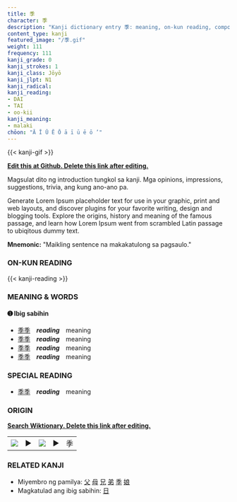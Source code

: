 ```yaml
---
title: 季
character: 季
description: "Kanji dictionary entry 季: meaning, on-kun reading, compounds, origin, related kanji"
content_type: kanji
featured_image: "/季.gif"
weight: 111
frequency: 111
kanji_grade: 0
kanji_strokes: 1
kanji_class: Jōyō
kanji_jlpt: N1
kanji_radical: 
kanji_reading: 
- DAI
- TAI
- oo-kii
kanji_meaning:
- malaki
chōon: "Ā Ī Ū Ē Ō ā ī ū ē ō ’"
---
```

[//]: # (Don't edit the line below. Kanji animated GIF code is automatically generated.)
{{< kanji-gif >}}

[//]: # (Edit below this line.)

**[Edit this at Github. Delete this link after editing.](https://github.com/tim0g/tim/tree/main/content/kanji/季/index.md)**

Magsulat dito ng introduction tungkol sa kanji. Mga opinions, impressions, suggestions, trivia, ang kung ano-ano pa.

Generate Lorem Ipsum placeholder text for use in your graphic, print and web layouts, and discover plugins for your favorite writing, design and blogging tools. Explore the origins, history and meaning of the famous passage, and learn how Lorem Ipsum went from scrambled Latin passage to ubiqitous dummy text.
 
**Mnemonic:** "Maikling sentence na makakatulong sa pagsaulo."

### ON-KUN READING

[//]: # (Don't edit the line below. ON-KUN READING code is automatically generated.)
{{< kanji-reading >}}

### MEANING & WORDS

#### ➊ **Ibig sabihin**
  - [季](../季)[季](../季)　***reading***　meaning
  - [季](../季)[季](../季)　***reading***　meaning
  - [季](../季)[季](../季)　***reading***　meaning
  - [季](../季)[季](../季)　***reading***　meaning

### SPECIAL READING
  - [季](../季)[季](../季)　***reading***　meaning

### ORIGIN

**[Search Wiktionary. Delete this link after editing.](https://wiktionary.org/wiki/季)**
<table class="kanji-table"><tr><td>
<img src="60px-季-bronze.svg.png">
</td><td>▶</td><td>
<img src="60px-季-oracle.svg.png">
</td><td>▶</td>
<td class="kanji-origin">季</td>
</tr></table>

### RELATED KANJI
- Miyembro ng pamilya: [父](../父) [母](../母) [兄](../兄) [弟](../弟) [季](../季) [娘](../娘)
- Magkatulad ang ibig sabihin: [日](../日)

